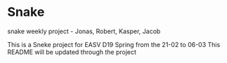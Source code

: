# Snake
snake weekly project - Jonas, Robert, Kasper, Jacob

This is a Sneke project for EASV D19 Spring from the 21-02 to 06-03
This README will be updated through the project
